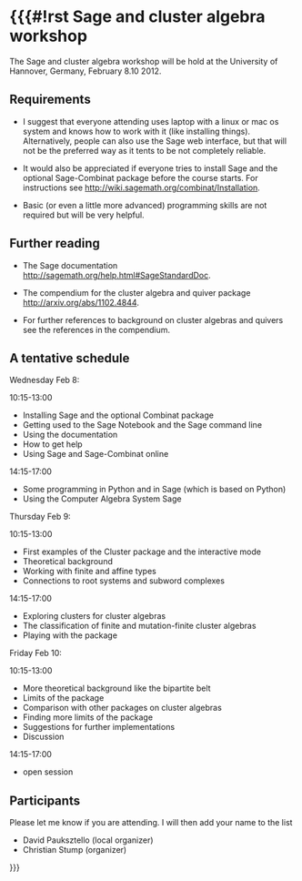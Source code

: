 {{{#!rst
Sage and cluster algebra workshop
=================================

The Sage and cluster algebra workshop will be hold at the University of Hannover,
Germany, February 8.10 2012.

Requirements
------------

- I suggest that everyone attending uses laptop with a linux or mac os system and knows how to work with it (like installing things). Alternatively, people can also use the Sage web interface, but that will not be the preferred way as it tents to be not completely reliable.

- It would also be appreciated if everyone tries to install Sage and the optional Sage-Combinat package before the course starts. For instructions see http://wiki.sagemath.org/combinat/Installation.

- Basic (or even a little more advanced) programming skills are not required but will be very helpful.

Further reading
---------------

- The Sage documentation http://sagemath.org/help.html#SageStandardDoc.

- The compendium for the cluster algebra and quiver package http://arxiv.org/abs/1102.4844.

- For further references to background on cluster algebras and quivers see the references in the compendium.

A tentative schedule
--------------------

Wednesday Feb 8:

10:15-13:00

- Installing Sage and the optional Combinat package
- Getting used to the Sage Notebook and the Sage command line
- Using the documentation
- How to get help
- Using Sage and Sage-Combinat online

14:15-17:00

- Some programming in Python and in Sage (which is based on Python)
- Using the Computer Algebra System Sage

Thursday Feb 9:

10:15-13:00

- First examples of the Cluster package and the interactive mode
- Theoretical background
- Working with finite and affine types
- Connections to root systems and subword complexes

14:15-17:00

- Exploring clusters for cluster algebras
- The classification of finite and mutation-finite cluster algebras
- Playing with the package

Friday Feb 10:

10:15-13:00

- More theoretical background like the bipartite belt
- Limits of the package
- Comparison with other packages on cluster algebras
- Finding more limits of the package
- Suggestions for further implementations
- Discussion

14:15-17:00

- open session

Participants
------------

Please let me know if you are attending. I will then add your name to the list

- David Pauksztello (local organizer)
- Christian Stump (organizer)

}}}
